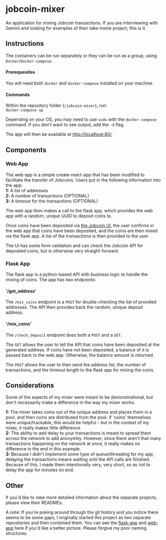 # jobcoin-mixer
An application for mixing Jobcoin transactions. If you are interviewing with Gemini and looking for examples of their take-home project, this is it. 

## Instructions
The containers can be run separately or they can be run as a group, using `Docker`/`docker-compose`.    


#### Prerequesites
You will need both `docker` and `docker-compose` installed on your machine.

#### Commands

Within the repository folder (`/jobcoin-mixer`), run:      
`docker-compose up`

Depending on your OS, you may need to use `sudo` with the `docker-compose` command. If you don't want to see output, add the `-d` flag. 

The app will then be available at [http://localhost:80/](http://localhost:80/).

## Components

### Web App
The web app is a simple create-react-app that has been modified to facilitate the transfer of Jobcoins.
Users put in the following information into the app:     
**1:** A list of addresses     
**2:** A number of transactions (OPTIONAL)        
**3:** A timeout for the transactions (OPTIONAL)

The web app then makes a call to the flask app, which provides the web app with a random, unique UUID to deposit coins to.

Once coins have been deposited via [the Jobcoin UI](https://jobcoin.gemini.com/headache-joyfully), the user confirms in the web app that coins have been deposited, and the coins are then mixed via the flask app. A list of the transactions is then provided to the user.

The UI has some form validation and can check the Jobcoin API for deposited coins, but is otherwise very straight-forward.

### Flask App
The flask app is a python-based API with business logic to handle the mixing of coins.
The app has two endpoints:

#### '/get_address'
The `/mix_coins` endpoint is a `POST` for double-checking the list of provided addresses. The API then provides back the random, unique deposit address.

#### '/mix_coins'
The `/check_deposit` endpoint does both a `POST` and a `GET`.

The `GET` allows the user to tell the API that coins have been deposited at the generated address. If coins have not been deposited, a balance of `0` is passed back to the web app. Otherwise, the balance amount is returned. 

The `POST` allows the user to then send the address list, the number of transactions, and the timeout length to the flask app for mixing the coins.

## Considerations
Some of the aspects of my mixer were meant to be demonstrational, but don't necessarily make a difference in the way my mixer works.        

**1:** The mixer takes coins out of the unique address and places them in a pool, and then coins are distributed from the pool. If 'coins' themselves were unique/trackable, this would be helpful - but in the context of my mixer, it really makes little difference.          
**2:** The ability to add delay to your transactions is meant to spread them across the network to add anonymity. However, since there aren't that many transactions happening on the network at once, it really makes no difference in the end in this example.         
**3:** Because I didn't implement some type of queue/threading for my app, delaying the transactions means waiting until the API calls are finished. Because of this, I made them intentionally very, very short, so as not to delay the app for minutes on end.
   

## Other
If you'd like to view more detailed information about the separate projects, please view their READMEs. 

A note: If you're poking around through the git history and you notice there seems to be some gaps, I originally started this project as two separate repositories and then combined them. You can see the [flask-app](https://github.com/nldoty/gemini-coinmixer-challenge) and [web-app](https://github.com/nldoty/gemini-mixer-react-app) here if you'd like a better picture. Please forgive my poor naming structures. 
